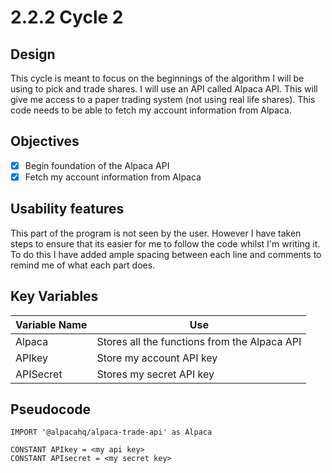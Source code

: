 # 2.2.2 Cycle 2

## Design

This cycle is meant to focus on the beginnings of the algorithm I will be using to pick and trade shares. I will use an API called Alpaca API. This will give me access to a paper trading system (not using real life shares). This code needs to be able to fetch my account information from Alpaca.

## Objectives

* [x] Begin foundation of the Alpaca API
* [x] Fetch my account information from Alpaca

## Usability features

This part of the program is not seen by the user. However I have taken steps to ensure that its easier for me to follow the code whilst I'm writing it. To do this I have added ample spacing between each line and comments to remind me of what each part does.

## Key Variables

| Variable Name | Use                                          |
| ------------- | -------------------------------------------- |
| Alpaca        | Stores all the functions from the Alpaca API |
| APIkey        | Store my account API key                     |
| APISecret     | Stores my secret API key                     |

## Pseudocode

```
IMPORT '@alpacahq/alpaca-trade-api' as Alpaca

CONSTANT APIkey = <my api key>
CONSTANT APIsecret = <my secret key>
```
